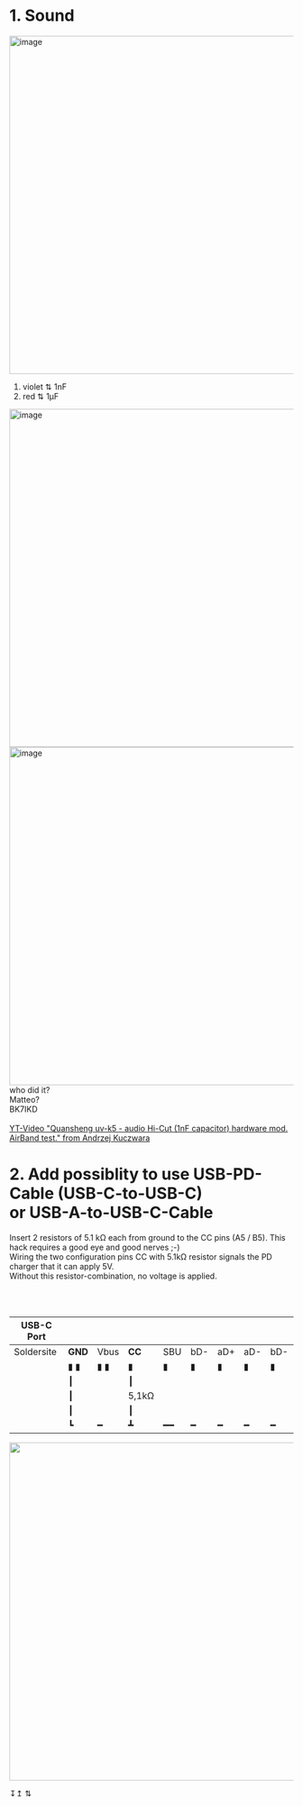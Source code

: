 # 1. Sound

<img width="600" alt="image" src="https://github.com/ludwich66/Quansheng_UV-K5_Wiki/assets/12202733/7e408fac-2379-46d8-a14e-c20e10f2b681"><br>
1. violet ⇅ 1nF<br>
2. red ⇅ 1µF

<img width="600" alt="image" src="https://github.com/ludwich66/Quansheng_UV-K5_Wiki/assets/12202733/0581399f-fdf2-41b6-971d-51a20a20e985"><br>
<img width="600" alt="image" src="https://github.com/ludwich66/Quansheng_UV-K5_Wiki/assets/12202733/40b9697b-411f-4a08-8b09-2bf3b42278ac">
<br>
who did it?<br> 
Matteo?<br> 
BK7IKD<br>
<br>
[YT-Video "Quansheng uv-k5 - audio Hi-Cut (1nF capacitor) hardware mod. AirBand test." from Andrzej Kuczwara](https://www.youtube.com/watch?v=j4ccuYOg2NU)
<br>
# 2. Add possiblity to use USB-PD-Cable (USB-C-to-USB-C) <br> or USB-A-to-USB-C-Cable

Insert 2 resistors of 5.1 kΩ each from ground to the CC pins (A5 / B5). This hack requires a good eye and good nerves ;-)<br>
Wiring the two configuration pins CC with 5.1kΩ resistor signals the PD charger that it can apply 5V.<br> Without this resistor-combination, no voltage is applied.
<br>
<br>

<br>

USB-C Port |  |  |  |  |  |  |  |  |  |  |  | USB-C
-- | -- | -- | -- | -- | -- | -- | -- | -- | -- | -- | -- | --
Soldersite  | **GND**| Vbus | **CC** | SBU | bD- | aD+ | aD- | bD- | **CC**  | SBU | Vbus | **GND**
  |▮ ▮|▮ ▮|▮|▮|▮|▮|▮|▮|▮|▮|▮ ▮|▮ ▮
  |   ┃  |   | ┃ |  |  |  |  |  | ┃ |  |  | 
  |   ┃  |  | 5,1kΩ  |  |  |  |  |  | 5,1kΩ |  |  | 
  |   ┃  |    | ┃ |  |  |  |  |  |┃  |  |  |
  |   ┗  | ━ |┻| ━━ | ━  | ━  | ━  | ━ | ┛  ||  | 


<img width="600" src="https://github.com/ludwich66/Quansheng_UV-K5_Wiki/assets/12202733/79a76a31-6c8b-4c9c-968b-cb66362b6c9a">




↧↥ ⇅ 